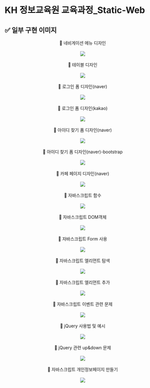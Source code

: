 # KH 정보교육원 교육과정_Static-Web

## ✅ 일부 구현 이미지

<div align="center">
 <div>🔶 네비게이션 메뉴 디자인</div><br>
 <img src="https://user-images.githubusercontent.com/115056845/235332130-a37ae558-fc01-4dbb-af22-3e6e162fec42.gif">
</div><br>
<div align="center">
 <div>🔶 테이블 디자인</div><br>
 <img src="https://user-images.githubusercontent.com/115056845/235332227-02c2895a-84db-4c7c-becc-4b6bebb241a8.gif">
</div><br>
<div align="center">
 <div>🔶 로그인 폼 디자인(naver)</div><br>
 <img src="https://user-images.githubusercontent.com/115056845/235332345-76e54a4e-1ef4-43a2-b71e-7b56a6120179.gif">
</div><br>
<div align="center">
 <div>🔶 로그인 폼 디자인(kakao)</div><br>
 <img src="https://user-images.githubusercontent.com/115056845/235332425-c8a00004-7d10-4ccb-bd4f-1593e4e6871c.gif">
</div><br>
<div align="center">
 <div>🔶 아이디 찾기 폼 디자인(naver)</div><br>
 <img src="https://user-images.githubusercontent.com/115056845/235332525-db1daebc-4ef5-4918-9ea8-d1f6887138cc.gif">
</div><br>
<div align="center">
 <div>🔶 아이디 찾기 폼 디자인(naver)-bootstrap</div><br>
 <img src="https://user-images.githubusercontent.com/115056845/235334312-d6f91ee3-b913-49a1-9d40-bade06248689.gif">
</div><br>
<div align="center">
 <div>🔶 카페 페이지 디자인(naver)</div><br>
 <img src="https://user-images.githubusercontent.com/115056845/235332716-19568310-59a0-4ce4-99d0-ea649d026d6c.gif">
</div><br>
<div align="center">
 <div>🔶 자바스크립트 함수</div><br>
 <img src="https://user-images.githubusercontent.com/115056845/235332961-27a828ef-271e-439c-b531-4103a5109f7b.gif">
</div><br>
<div align="center">
 <div>🔶 자바스크립트 DOM객체</div><br>
 <img src="https://user-images.githubusercontent.com/115056845/235333019-b779470e-33ff-4538-851e-d53a3daef0fa.gif">
</div><br>
<div align="center">
 <div>🔶 자바스크립트 Form 사용</div><br>
 <img src="https://user-images.githubusercontent.com/115056845/235333140-2674a262-3a77-481a-868d-c38cfad5bc39.gif">
</div><br>
<div align="center">
 <div>🔶 자바스크립트 엘리먼트 탐색</div><br>
 <img src="https://user-images.githubusercontent.com/115056845/235333180-db6339e6-a727-494d-b6a3-d46ced0ad9bf.gif">
</div><br>
<div align="center">
 <div>🔶 자바스크립트 엘리먼트 추가</div><br>
 <img src="https://user-images.githubusercontent.com/115056845/235333324-158389f1-027b-4973-9cea-9a7a988c2a79.gif">
</div><br>
<div align="center">
 <div>🔶 자바스크립트 이벤트 관련 문제</div><br>
 <img src="https://user-images.githubusercontent.com/115056845/235333464-3997e02b-2460-4f0b-9ee5-7a09e7a06f5f.gif">
</div><br>
<div align="center">
 <div>🔶 jQuery 사용법 및 예시</div><br>
 <img src="https://user-images.githubusercontent.com/115056845/235334635-897b9675-a5e5-4e71-ab1b-486f19e9e406.gif">
</div><br>
<div align="center">
 <div>🔶 jQuery 관련 up&down 문제</div><br>
 <img src="https://user-images.githubusercontent.com/115056845/235334684-5d3daa49-fd42-4480-bbc3-bec7248088f8.gif">
</div><br>
<div align="center">
 <div>🔶 자바스크립트 개인정보페이지 만들기</div><br>
 <img src="https://user-images.githubusercontent.com/115056845/235335490-f7b35d49-3d26-4712-babe-319d9ff30a0e.gif">
</div><br>
